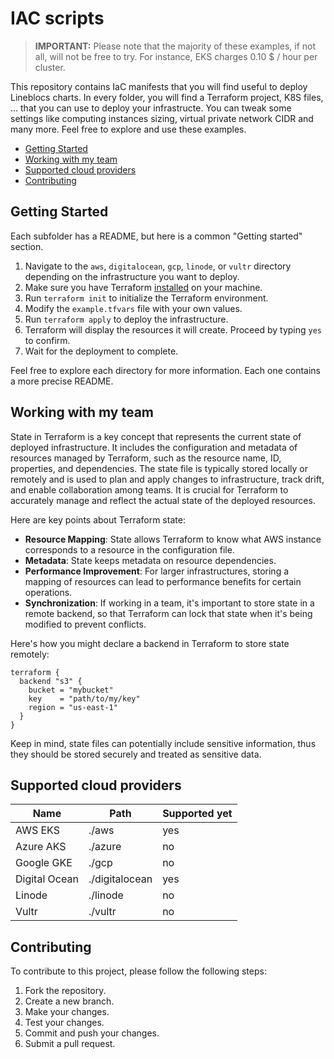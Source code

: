 # IAC scripts

> **IMPORTANT:** Please note that the majority of these examples, if not all, will not be free to try. For instance, EKS
> charges 0.10 $ / hour per cluster.

This repository contains IaC manifests that you will find useful to deploy Lineblocs charts. In every folder, you will
find a Terraform project, K8S files, ... that you can use to deploy your infrastructe. You can tweak some settings
like computing instances sizing, virtual private network CIDR and many more. Feel free to explore and use these
examples.

- [Getting Started](#getting-started)
- [Working with my team](#working-with-my-team)
- [Supported cloud providers](#supported-cloud-providers)
- [Contributing](#contributing)

## Getting Started

Each subfolder has a README, but here is a common "Getting started" section.

1. Navigate to the `aws`, `digitalocean`, `gcp`, `linode`, or `vultr` directory depending on the infrastructure you want
   to deploy.
2. Make sure you have Terraform
   [installed](https://developer.hashicorp.com/terraform/tutorials/aws-get-started/install-cli) on your machine.
3. Run `terraform init` to initialize the Terraform environment.
4. Modify the `example.tfvars` file with your own values.
5. Run `terraform apply` to deploy the infrastructure.
6. Terraform will display the resources it will create. Proceed by typing `yes` to confirm.
7. Wait for the deployment to complete.

Feel free to explore each directory for more information. Each one contains a more precise README.

## Working with my team

State in Terraform is a key concept that represents the current state of deployed infrastructure. It includes the
configuration and metadata of resources managed by Terraform, such as the resource name, ID, properties, and
dependencies. The state file is typically stored locally or remotely and is used to plan and apply changes to
infrastructure, track drift, and enable collaboration among teams. It is crucial for Terraform to accurately manage
and reflect the actual state of the deployed resources.

Here are key points about Terraform state:

- **Resource Mapping**: State allows Terraform to know what AWS instance corresponds to a resource in the configuration
  file.
- **Metadata**: State keeps metadata on resource dependencies.
- **Performance Improvement**: For larger infrastructures, storing a mapping of resources can lead to performance
  benefits for certain operations.
- **Synchronization**: If working in a team, it's important to store state in a remote backend, so that Terraform can
  lock that state when it's being modified to prevent conflicts.

Here's how you might declare a backend in Terraform to store state remotely:

```hcl
terraform {
  backend "s3" {
    bucket = "mybucket"
    key    = "path/to/my/key"
    region = "us-east-1"
  }
}
```

Keep in mind, state files can potentially include sensitive information, thus they should be stored securely and treated
as sensitive data.

## Supported cloud providers

| Name          | Path           | Supported yet |
|---------------|----------------|---------------|
| AWS EKS       | ./aws          | yes           |
| Azure AKS     | ./azure        | no            |
| Google GKE    | ./gcp          | no            |
| Digital Ocean | ./digitalocean | yes           |
| Linode        | ./linode       | no            |
| Vultr         | ./vultr        | no            |

## Contributing

To contribute to this project, please follow the following steps:

1. Fork the repository.
2. Create a new branch.
3. Make your changes.
4. Test your changes.
5. Commit and push your changes.
6. Submit a pull request.
